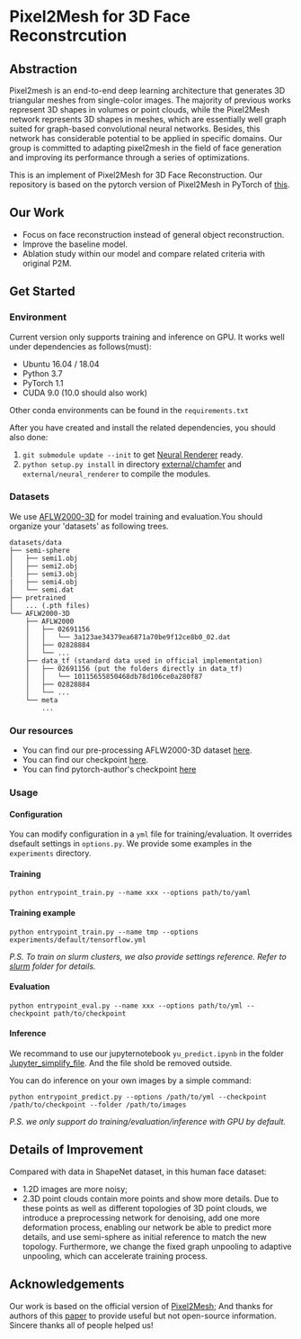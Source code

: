 # Pixel2Mesh for 3D Face Reconstrcution

## Abstraction
Pixel2mesh is an end-to-end deep learning architecture that generates 3D triangular meshes from single-color images. The majority of previous works represent 3D shapes in volumes or point clouds, while the Pixel2Mesh network represents 3D shapes in meshes, which are essentially well graph suited for graph-based convolutional neural networks. Besides, this network has considerable potential to be applied in specific domains. Our group is committed to adapting pixel2mesh in the field of face generation and improving its performance through a series of optimizations. 

This is an implement of Pixel2Mesh for 3D Face Reconstruction. Our repository is based on the pytorch version of Pixel2Mesh in PyTorch of [this](https://github.com/noahcao/Pixel2Mesh).

## Our Work

- Focus on face reconstruction instead of  general object reconstruction.
- Improve the baseline model.
- Ablation study within our model and compare related criteria with original P2M.


## Get Started

### Environment

Current version only supports training and inference on GPU. It works well under dependencies as follows(must):

- Ubuntu 16.04 / 18.04
- Python 3.7
- PyTorch 1.1
- CUDA 9.0 (10.0 should also work)

Other conda environments can be found in the `requirements.txt`

After you have created and install the related dependencies, you should also done:

1. `git submodule update --init` to get [Neural Renderer](https://github.com/daniilidis-group/neural_renderer) ready.
2. `python setup.py install` in directory [external/chamfer](external/chamfer) and `external/neural_renderer` to compile the modules.

### Datasets
We use [AFLW2000-3D](http://www.cbsr.ia.ac.cn/users/xiangyuzhu/projects/3DDFA/main.htm) for model training and evaluation.You should organize your 'datasets' as following trees.
```
datasets/data
├── semi-sphere
│   ├── semi1.obj
│   ├── semi2.obj
│   ├── semi3.obj
|   ├── semi4.obj
│   └── semi.dat
├── pretrained
│   ... (.pth files)
└── AFLW2000-3D
    ├── AFLW2000
    │   ├── 02691156
    │   │   └── 3a123ae34379ea6871a70be9f12ce8b0_02.dat
    │   ├── 02828884
    │   └── ...
    ├── data_tf (standard data used in official implementation)
    │   ├── 02691156 (put the folders directly in data_tf)
    │   │   └── 10115655850468db78d106ce0a280f87
    │   ├── 02828884
    │   └── ...
    └── meta
        ...
```

### Our resources

- You can find our pre-processing AFLW2000-3D dataset [here](https://drive.google.com/file/d/1MKINKNRMQHitbQeM-yoqJppidUdFrVrB/view?usp=sharing).
- You can find our checkpoint [here](https://drive.google.com/file/d/1nEfYK0EfWyPJcfeuPvBKyDJWKI_dvbzF/view?usp=sharing).
- You can find pytorch-author's checkpoint [here](https://drive.google.com/file/d/1pZm_IIWDUDje6gRZHW-GDhx5FCDM2Qg_/view?usp=sharing)

### Usage

#### Configuration

You can modify configuration in a `yml` file for training/evaluation. It overrides dsefault settings in `options.py`. We provide some examples in the `experiments` directory. 

#### Training

```
python entrypoint_train.py --name xxx --options path/to/yaml
```
#### Training example
```
python entrypoint_train.py --name tmp --options experiments/default/tensorflow.yml
```

*P.S. To train on slurm clusters, we also provide settings reference. Refer to [slurm](slurm) folder for details.*

#### Evaluation

```shell
python entrypoint_eval.py --name xxx --options path/to/yml --checkpoint path/to/checkpoint
```

#### Inference

We recommand to use our jupyternotebook `yu_predict.ipynb` in the folder [Jupyter_simplify_file](Jupyter_simplify_file). And the file shold be removed outside.


You can do inference on your own images by a simple command:

``` 
python entrypoint_predict.py --options /path/to/yml --checkpoint /path/to/checkpoint --folder /path/to/images
```

*P.S. we only support do training/evaluation/inference with GPU by default.*


## Details of Improvement

Compared with data in ShapeNet dataset, in this human face dataset:
- 1.2D images are more noisy; 
- 2.3D point clouds contain more points and show more details. 
Due to these points as well as different topologies of 3D point clouds, we introduce a preprocessing network for denoising, add one more deformation process,  enabling our network be able to predict more details, and use semi-sphere as initial reference to match the new topology. Furthermore, we change the fixed graph unpooling to adaptive unpooling, which can accelerate training process.

## Acknowledgements

Our work is based on the official version of [Pixel2Mesh](https://github.com/noahcao/Pixel2Mesh); And thanks for authors of this [paper](https://www.sciencedirect.com/science/article/pii/S131915782200413X) to provide useful but not open-source information. Sincere thanks all of people helped us!
